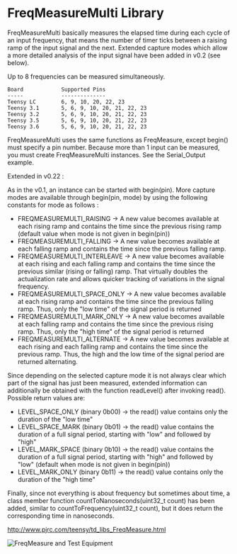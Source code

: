 # FreqMeasureMulti Library

FreqMeasureMulti basically measures the elapsed time during each cycle of an input frequency, that means the number of timer ticks between a raising ramp of the input signal and the next. Extended capture modes which allow a more detailed analysis of the input signal have been added in v0.2 (see below).

Up to 8 frequencies can be measured simultaneously.

    Board            Supported Pins
    -----            --------------
    Teensy LC        6, 9, 10, 20, 22, 23
    Teensy 3.1       5, 6, 9, 10, 20, 21, 22, 23
    Teensy 3.2       5, 6, 9, 10, 20, 21, 22, 23
    Teensy 3.5       5, 6, 9, 10, 20, 21, 22, 23
    Teensy 3.6       5, 6, 9, 10, 20, 21, 22, 23

FreqMeasureMulti uses the same functions as FreqMeasure, except begin() must specify a pin number.  Because more than 1 input can be measured, you must create FreqMeasureMulti instances.  See the Serial_Output example.

Extended in v0.22 :

As in the v0.1, an instance can be started with begin(pin). More capture modes are available through begin(pin, mode) by using the following constants for mode as follows :
* FREQMEASUREMULTI_RAISING -> A new value becomes available at each rising ramp and contains the time since the previous rising ramp (default value when mode is not given in begin(pin))
* FREQMEASUREMULTI_FALLING ->  A new value becomes available at each falling ramp and contains the time since the previous falling ramp.
* FREQMEASUREMULTI_INTERLEAVE -> A new value becomes available at each rising and each falling ramp and contains the time since the previous similar (rising or falling) ramp. That virtually doubles the actualization rate and allows quicker tracking of variations in the signal frequency.
* FREQMEASUREMULTI\_SPACE\_ONLY -> A new value becomes available at each rising ramp and contains the time since the previous falling ramp. Thus, only the "low time" of the signal period is returned
* FREQMEASUREMULTI\_MARK\_ONLY -> A new value becomes available at each falling ramp and contains the time since the previous rising ramp. Thus, only the "high time" of the signal period is returned
* FREQMEASUREMULTI_ALTERNATE -> A new value becomes available at each rising and each falling ramp and contains the time since the previous ramp. Thus, the high and the low time of the signal period are returned alternating.

Since depending on the selected capture mode it is not always clear which part of the signal has just been measured, extended information can additionally be obtained with the function readLevel() after invoking read().
Possible return values are:
* LEVEL\_SPACE\_ONLY (binary 0b00) -> the read() value contains only the duration of the "low time"
* LEVEL\_SPACE\_MARK (binary 0b01) -> the read() value contains the duration of a full signal period, starting with "low" and followed by "high"
* LEVEL\_MARK\_SPACE (binary 0b10) -> the read() value contains the duration of a full signal period, starting with "high" and followed by "low" (default when mode is not given in begin(pin))
* LEVEL\_MARK\_ONLY (binary 0b11) -> the read() value contains only the duration of the "high time"

Finally, since not everything is about frequency but sometimes about time, a class member function countToNanoseconds(uint32\_t count) has been added, similar to countToFrequency(uint32\_t count), but it does return the corresponding time in nanoseconds.

http://www.pjrc.com/teensy/td_libs_FreqMeasure.html

![FreqMeasure and Test Equipment](http://www.pjrc.com/teensy/td_libs_FreqMeasure_1.jpg)
